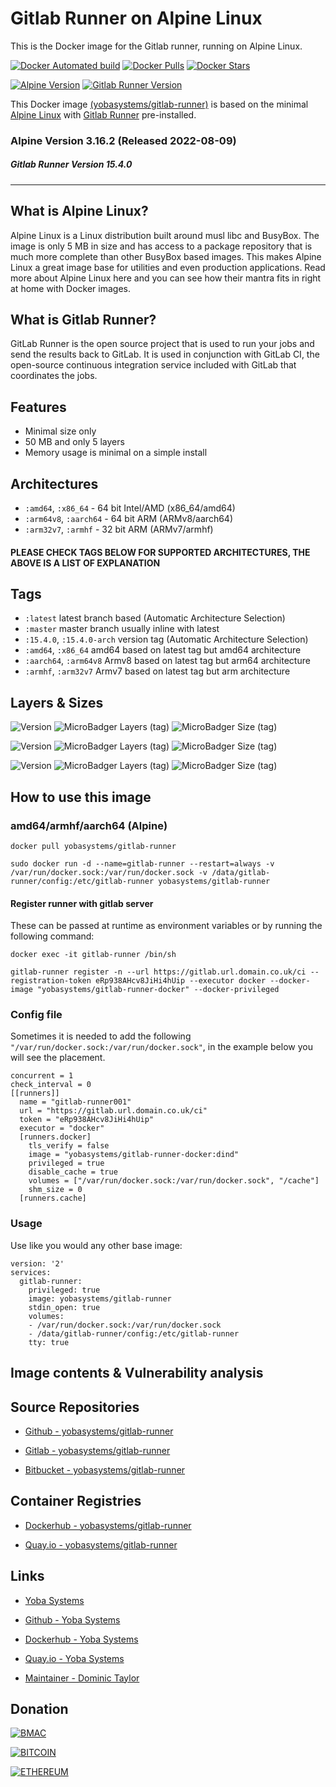 # Gitlab Runner on Alpine Linux

This is the Docker image for the Gitlab runner, running on Alpine Linux.

[![Docker Automated build](https://img.shields.io/docker/automated/yobasystems/gitlab-runner.svg?style=for-the-badge&logo=docker)](https://hub.docker.com/r/yobasystems/gitlab-runner/)
[![Docker Pulls](https://img.shields.io/docker/pulls/yobasystems/gitlab-runner.svg?style=for-the-badge&logo=docker)](https://hub.docker.com/r/yobasystems/gitlab-runner/)
[![Docker Stars](https://img.shields.io/docker/stars/yobasystems/gitlab-runner.svg?style=for-the-badge&logo=docker)](https://hub.docker.com/r/yobasystems/gitlab-runner/)

[![Alpine Version](https://img.shields.io/badge/Alpine%20version-v3.16.2-green.svg?style=for-the-badge)](https://alpinelinux.org/)
[![Gitlab Runner Version](https://img.shields.io/badge/Gitlab%20Runner%20version-v15.4.0-green.svg?style=for-the-badge)](https://www.docker.com/)


This Docker image [(yobasystems/gitlab-runner)](https://hub.docker.com/r/yobasystems/gitlab-runner/) is based on the minimal [Alpine Linux](https://alpinelinux.org/) with [Gitlab Runner](https://packages.gitlab.com/runner/gitlab-runner) pre-installed.

### Alpine Version 3.16.2 (Released 2022-08-09)
##### Gitlab Runner Version 15.4.0

----

## What is Alpine Linux?
Alpine Linux is a Linux distribution built around musl libc and BusyBox. The image is only 5 MB in size and has access to a package repository that is much more complete than other BusyBox based images. This makes Alpine Linux a great image base for utilities and even production applications. Read more about Alpine Linux here and you can see how their mantra fits in right at home with Docker images.

## What is Gitlab Runner?
GitLab Runner is the open source project that is used to run your jobs and send the results back to GitLab. It is used in conjunction with GitLab CI, the open-source continuous integration service included with GitLab that coordinates the jobs.


## Features

* Minimal size only
* 50 MB and only 5 layers
* Memory usage is minimal on a simple install

## Architectures

* ```:amd64```, ```:x86_64``` - 64 bit Intel/AMD (x86_64/amd64)
* ```:arm64v8```, ```:aarch64``` - 64 bit ARM (ARMv8/aarch64)
* ```:arm32v7```, ```:armhf``` - 32 bit ARM (ARMv7/armhf)

#### PLEASE CHECK TAGS BELOW FOR SUPPORTED ARCHITECTURES, THE ABOVE IS A LIST OF EXPLANATION

## Tags

* ```:latest``` latest branch based (Automatic Architecture Selection)
* ```:master``` master branch usually inline with latest
* ```:15.4.0```, ```:15.4.0-arch``` version tag (Automatic Architecture Selection)
* ```:amd64```, ```:x86_64``` amd64 based on latest tag but amd64 architecture
* ```:aarch64```, ```:arm64v8``` Armv8 based on latest tag but arm64 architecture
* ```:armhf```, ```:arm32v7``` Armv7 based on latest tag but arm architecture

## Layers & Sizes

![Version](https://img.shields.io/badge/version-amd64-blue.svg?style=for-the-badge)
![MicroBadger Layers (tag)](https://img.shields.io/microbadger/layers/yobasystems/gitlab-runner/amd64.svg?style=for-the-badge)
![MicroBadger Size (tag)](https://img.shields.io/microbadger/image-size/yobasystems/gitlab-runner/amd64.svg?style=for-the-badge)

![Version](https://img.shields.io/badge/version-aarch64-blue.svg?style=for-the-badge)
![MicroBadger Layers (tag)](https://img.shields.io/microbadger/layers/yobasystems/gitlab-runner/aarch64.svg?style=for-the-badge)
![MicroBadger Size (tag)](https://img.shields.io/microbadger/image-size/yobasystems/gitlab-runner/aarch64.svg?style=for-the-badge)

![Version](https://img.shields.io/badge/version-armhf-blue.svg?style=for-the-badge)
![MicroBadger Layers (tag)](https://img.shields.io/microbadger/layers/yobasystems/gitlab-runner/armhf.svg?style=for-the-badge)
![MicroBadger Size (tag)](https://img.shields.io/microbadger/image-size/yobasystems/gitlab-runner/armhf.svg?style=for-the-badge)

## How to use this image

### amd64/armhf/aarch64 (Alpine)

```
docker pull yobasystems/gitlab-runner

sudo docker run -d --name=gitlab-runner --restart=always -v /var/run/docker.sock:/var/run/docker.sock -v /data/gitlab-runner/config:/etc/gitlab-runner yobasystems/gitlab-runner
```

#### Register runner with gitlab server
These can be passed at runtime as environment variables or by running the following command:

```
docker exec -it gitlab-runner /bin/sh

gitlab-runner register -n --url https://gitlab.url.domain.co.uk/ci --registration-token eRp938AHcv8JiHi4hUip --executor docker --docker-image "yobasystems/gitlab-runner-docker" --docker-privileged
```

### Config file

Sometimes it is needed to add the following `"/var/run/docker.sock:/var/run/docker.sock"`, in the example below you will see the placement.

```
concurrent = 1
check_interval = 0
[[runners]]
  name = "gitlab-runner001"
  url = "https://gitlab.url.domain.co.uk/ci"
  token = "eRp938AHcv8JiHi4hUip"
  executor = "docker"
  [runners.docker]
    tls_verify = false
    image = "yobasystems/gitlab-runner-docker:dind"
    privileged = true
    disable_cache = true
    volumes = ["/var/run/docker.sock:/var/run/docker.sock", "/cache"]
    shm_size = 0
  [runners.cache]
```


### Usage

Use like you would any other base image:

```
version: '2'
services:
  gitlab-runner:
    privileged: true
    image: yobasystems/gitlab-runner
    stdin_open: true
    volumes:
    - /var/run/docker.sock:/var/run/docker.sock
    - /data/gitlab-runner/config:/etc/gitlab-runner
    tty: true
```

## Image contents & Vulnerability analysis


## Source Repositories

* [Github - yobasystems/gitlab-runner](https://github.com/yobasystems/gitlab-runner)

* [Gitlab - yobasystems/gitlab-runner](https://gitlab.com/yobasystems/gitlab-runner)

* [Bitbucket - yobasystems/gitlab-runner](https://bitbucket.org/yobasystems/gitlab-runner/)


## Container Registries

* [Dockerhub - yobasystems/gitlab-runner](https://hub.docker.com/r/yobasystems/gitlab-runner/)

* [Quay.io - yobasystems/gitlab-runner](https://quay.io/repository/yobasystems/gitlab-runner)


## Links

* [Yoba Systems](https://www.yobasystems.co.uk/)

* [Github - Yoba Systems](https://github.com/yobasystems/)

* [Dockerhub - Yoba Systems](https://hub.docker.com/u/yobasystems/)

* [Quay.io - Yoba Systems](https://quay.io/organization/yobasystems)

* [Maintainer - Dominic Taylor](https://github.com/dominictayloruk)

## Donation

[![BMAC](https://img.shields.io/badge/BUY%20ME%20A%20COFFEE-£5-blue.svg?style=for-the-badge&logo=buy-me-a-coffee)](https://www.buymeacoffee.com/dominictayloruk?new=1)

[![BITCOIN](https://img.shields.io/badge/BTC-bc1q7hy8qmyvq7rw6slrna7yffcdnj9rcg4e9xjecc-blue.svg?style=for-the-badge&logo=bitcoin)](bitcoin:bc1q7hy8qmyvq7rw6slrna7yffcdnj9rcg4e9xjecc)

[![ETHEREUM](https://img.shields.io/badge/ETH-0xb6bE2e4da3d86b50Bdae1F9B6960c23dd87C532C-blue.svg?style=for-the-badge&logo=ethereum)](ethereum:0xb6bE2e4da3d86b50Bdae1F9B6960c23dd87C532C)
